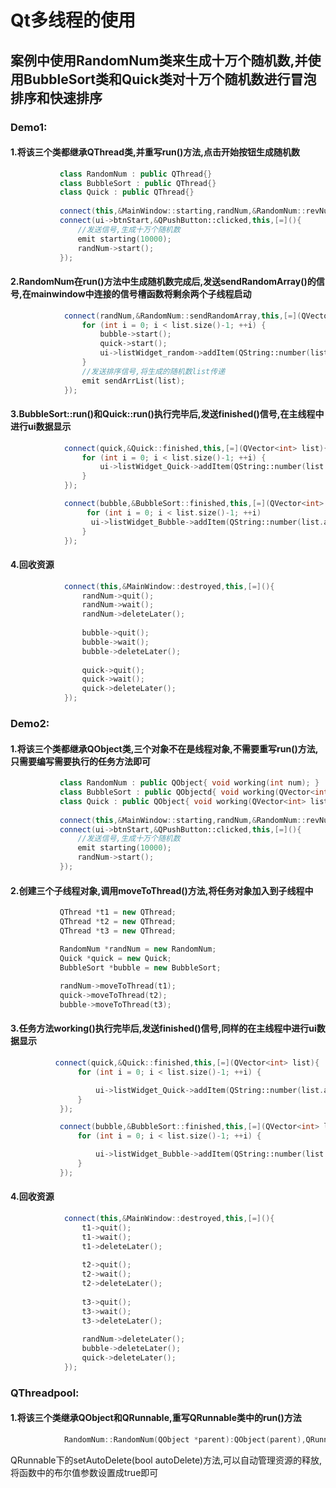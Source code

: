 # Qt多线程的使用   
    
   ## 案例中使用RandomNum类来生成十万个随机数,并使用BubbleSort类和Quick类对十万个随机数进行冒泡排序和快速排序

### Demo1:
  
 #### 1.将该三个类都继承QThread类,并重写run()方法,点击开始按钮生成随机数
 ```c++     
            class RandomNum : public QThread{}
            class BubbleSort : public QThread{}
            class Quick : public QThread{}
             
            connect(this,&MainWindow::starting,randNum,&RandomNum::revNum);
            connect(ui->btnStart,&QPushButton::clicked,this,[=](){
                //发送信号,生成十万个随机数
                emit starting(10000);
                randNum->start();
            });
 ```
            
        
 ####  2.RandomNum在run()方法中生成随机数完成后,发送sendRandomArray()的信号,在mainwindow中连接的信号槽函数将剩余两个子线程启动
```c++      
            connect(randNum,&RandomNum::sendRandomArray,this,[=](QVector<int> list){
                for (int i = 0; i < list.size()-1; ++i) {
                    bubble->start();
                    quick->start();
                    ui->listWidget_random->addItem(QString::number(list.at(i)));
                }
                //发送排序信号,将生成的随机数list传递
                emit sendArrList(list);      
            });
```
#### 3.BubbleSort::run()和Quick::run()执行完毕后,发送finished()信号,在主线程中进行ui数据显示
```c++       
            connect(quick,&Quick::finished,this,[=](QVector<int> list){
                for (int i = 0; i < list.size()-1; ++i) {
                    ui->listWidget_Quick->addItem(QString::number(list.at(i)));
                }
            });

            connect(bubble,&BubbleSort::finished,this,[=](QVector<int> list){
                 for (int i = 0; i < list.size()-1; ++i) 
                  ui->listWidget_Bubble->addItem(QString::number(list.at(i)));
                }
            });
```
#### 4.回收资源
```c++ 
            connect(this,&MainWindow::destroyed,this,[=](){
                randNum->quit();
                randNum->wait();
                randNum->deleteLater();
        
                bubble->quit();
                bubble->wait();
                bubble->deleteLater();
        
                quick->quit();
                quick->wait();
                quick->deleteLater();
            });
```

### Demo2:  

 #### 1.将该三个类都继承QObject类,三个对象不在是线程对象,不需要重写run()方法,只需要编写需要执行的任务方法即可

 ```c++     
            class RandomNum : public QObject{ void working(int num); }
            class BubbleSort : public QObjectd{ void working(QVector<int> list);}
            class Quick : public QObject{ void working(QVector<int> list); }
             
            connect(this,&MainWindow::starting,randNum,&RandomNum::revNum);
            connect(ui->btnStart,&QPushButton::clicked,this,[=](){
                //发送信号,生成十万个随机数
                emit starting(10000);
                randNum->start();
            });
 ```
#### 2.创建三个子线程对象,调用moveToThread()方法,将任务对象加入到子线程中

 ```c++     
            QThread *t1 = new QThread;
            QThread *t2 = new QThread;
            QThread *t3 = new QThread;

            RandomNum *randNum = new RandomNum;
            Quick *quick = new Quick;
            BubbleSort *bubble = new BubbleSort;
    
            randNum->moveToThread(t1);
            quick->moveToThread(t2);
            bubble->moveToThread(t3);
 ```
#### 3.任务方法working()执行完毕后,发送finished()信号,同样的在主线程中进行ui数据显示

 ```c++     
           connect(quick,&Quick::finished,this,[=](QVector<int> list){
                for (int i = 0; i < list.size()-1; ++i) {

                    ui->listWidget_Quick->addItem(QString::number(list.at(i)));
                }
            });

            connect(bubble,&BubbleSort::finished,this,[=](QVector<int> list){
                for (int i = 0; i < list.size()-1; ++i) {

                    ui->listWidget_Bubble->addItem(QString::number(list.at(i)));
                }
            });
 ```

#### 4.回收资源
```c++ 
            connect(this,&MainWindow::destroyed,this,[=](){
                t1->quit();
                t1->wait();
                t1->deleteLater();
        
                t2->quit();
                t2->wait();
                t2->deleteLater();
        
                t3->quit();
                t3->wait();
                t3->deleteLater();
        
                randNum->deleteLater();
                bubble->deleteLater();
                quick->deleteLater();
            });
```

### QThreadpool:

 #### 1.将该三个类继承QObject和QRunnable,重写QRunnable类中的run()方法

```c++ 
            RandomNum::RandomNum(QObject *parent):QObject(parent),QRunnable(){ setAutoDelete(true); }
```
QRunnable下的setAutoDelete(bool autoDelete)方法,可以自动管理资源的释放,将函数中的布尔值参数设置成true即可


